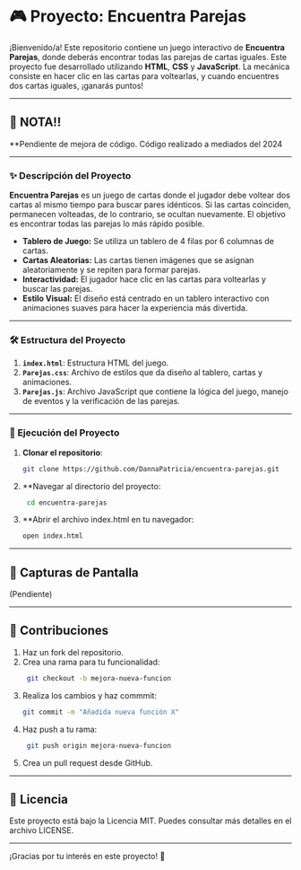 # 🎮 Proyecto: Encuentra Parejas

¡Bienvenido/a! Este repositorio contiene un juego interactivo de **Encuentra Parejas**, donde deberás encontrar todas las parejas de cartas iguales. Este proyecto fue desarrollado utilizando **HTML**, **CSS** y **JavaScript**. La mecánica consiste en hacer clic en las cartas para voltearlas, y cuando encuentres dos cartas iguales, ¡ganarás puntos!

---

## 📝 NOTA!!

**Pendiente de mejora de código. Código realizado a mediados del 2024

---

### ✨ Descripción del Proyecto

**Encuentra Parejas** es un juego de cartas donde el jugador debe voltear dos cartas al mismo tiempo para buscar pares idénticos. Si las cartas coinciden, permanecen volteadas, de lo contrario, se ocultan nuevamente. El objetivo es encontrar todas las parejas lo más rápido posible.

- **Tablero de Juego:** Se utiliza un tablero de 4 filas por 6 columnas de cartas.
- **Cartas Aleatorias:** Las cartas tienen imágenes que se asignan aleatoriamente y se repiten para formar parejas.
- **Interactividad:** El jugador hace clic en las cartas para voltearlas y buscar las parejas.
- **Estilo Visual:** El diseño está centrado en un tablero interactivo con animaciones suaves para hacer la experiencia más divertida.

---

### 🛠️ Estructura del Proyecto

1. **`index.html`**: Estructura HTML del juego.
2. **`Parejas.css`**: Archivo de estilos que da diseño al tablero, cartas y animaciones.
3. **`Parejas.js`**: Archivo JavaScript que contiene la lógica del juego, manejo de eventos y la verificación de las parejas.

---

### 🚀 Ejecución del Proyecto

1. **Clonar el repositorio**:
   ```bash
   git clone https://github.com/DannaPatricia/encuentra-parejas.git
2. **Navegar al directorio del proyecto:
   ```bash
    cd encuentra-parejas
3. **Abrir el archivo index.html en tu navegador:
    ```bash
    open index.html

---

## 🎨 Capturas de Pantalla

(Pendiente)

---

## 🤝 Contribuciones

1. Haz un fork del repositorio.
2. Crea una rama para tu funcionalidad:
   ```bash
    git checkout -b mejora-nueva-funcion
3. Realiza los cambios y haz commmit:
   ```bash
   git commit -m "Añadida nueva función X"
4. Haz push a tu rama:
   ```bash
    git push origin mejora-nueva-funcion
5. Crea un pull request desde GitHub.

---

## 📜 Licencia
Este proyecto está bajo la Licencia MIT. Puedes consultar más detalles en el archivo LICENSE.

---

¡Gracias por tu interés en este proyecto! 🚀


   
   
